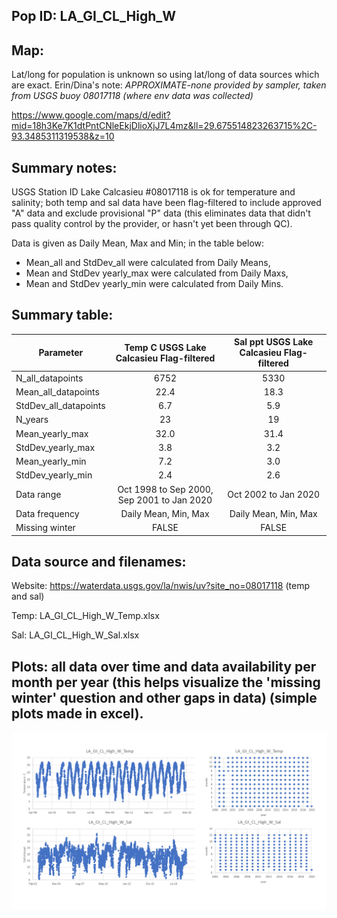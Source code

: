 ## Pop ID: LA_GI_CL_High_W

## Map: 

Lat/long for population is unknown so using lat/long of data sources which are exact. Erin/Dina's note: *APPROXIMATE-none provided by sampler, taken from USGS buoy 08017118 (where env data was collected)*

https://www.google.com/maps/d/edit?mid=18h3Ke7K1dtPntCNleEkjDlioXjJ7L4mz&ll=29.675514823263715%2C-93.3485311319538&z=10

## Summary notes:

USGS Station ID Lake Calcasieu #08017118 is ok for temperature and salinity; both temp and sal data have been flag-filtered to include approved "A" data and exclude provisional "P" data (this eliminates data that didn't pass quality control by the provider, or hasn't yet been through QC).

Data is given as Daily Mean, Max and Min; in the table below:
- Mean_all and StdDev_all were calculated from Daily Means, 
- Mean and StdDev yearly_max were calculated from Daily Maxs,
- Mean and StdDev yearly_min were calculated from Daily Mins.

## Summary table:

| Parameter             | Temp C USGS Lake Calcasieu Flag-filtered | Sal ppt USGS Lake Calcasieu Flag-filtered |
| ----------------------| :--------------------------------------: | :---------------------------------------: |
| N_all_datapoints      |                  6752                    |                   5330                    |
| Mean_all_datapoints   |                   22.4                   |                   18.3                    |
| StdDev_all_datapoints |                   6.7                    |                   5.9                     |
| N_years               |                     23                   |                    19                     |
| Mean_yearly_max       |                     32.0                 |                    31.4                   |
| StdDev_yearly_max     |                      3.8                 |                     3.2                   |
| Mean_yearly_min       |                       7.2                |                    3.0                    |
| StdDev_yearly_min     |                     2.4                  |                      2.6                  |
| Data range            |Oct 1998 to Sep 2000, Sep 2001 to Jan 2020|            Oct 2002 to Jan 2020           |
| Data frequency        |           Daily Mean, Min, Max           |             Daily Mean, Min, Max          |
| Missing winter        |           FALSE                          |                   FALSE                   |

## Data source and filenames:

Website: https://waterdata.usgs.gov/la/nwis/uv?site_no=08017118 (temp and sal)

Temp: LA_GI_CL_High_W_Temp.xlsx

Sal: LA_GI_CL_High_W_Sal.xlsx


## Plots: all data over time and data availability per month per year (this helps visualize the 'missing winter' question and other gaps in data) (simple plots made in excel).

![LA_GI_CL_High_W_summary_plots](../img/LA_GI_CL_High_W_summary_plots.png)
